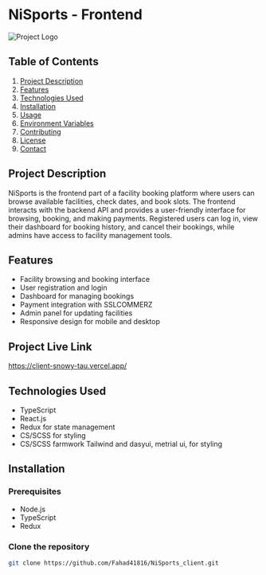# NiSports - Frontend

![Project Logo](https://i.ibb.co.com/2Zt8m6B/white-D1w-Yu8-Wv.png)

## Table of Contents
1. [Project Description](#project-description)
2. [Features](#features)
3. [Technologies Used](#technologies-used)
4. [Installation](#installation)
5. [Usage](#usage)
6. [Environment Variables](#environment-variables)
7. [Contributing](#contributing)
8. [License](#license)
9. [Contact](#contact)

## Project Description
NiSports is the frontend part of a facility booking platform where users can browse available facilities, check dates, and book slots. The frontend interacts with the backend API and provides a user-friendly interface for browsing, booking, and making payments. Registered users can log in, view their dashboard for booking history, and cancel their bookings, while admins have access to facility management tools.

## Features
- Facility browsing and booking interface
- User registration and login
- Dashboard for managing bookings
- Payment integration with SSLCOMMERZ
- Admin panel for updating facilities
- Responsive design for mobile and desktop

## Project Live Link
https://client-snowy-tau.vercel.app/

## Technologies Used
- TypeScript
- React.js
- Redux  for state management
- CS/SCSS for styling 
- CS/SCSS farmwork Tailwind and dasyui, metrial ui, for styling 


## Installation

### Prerequisites
- Node.js 
- TypeScript 
- Redux  

### Clone the repository
```bash
git clone https://github.com/Fahad41816/NiSports_client.git